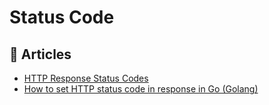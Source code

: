 # Status Code

## 📕 Articles
- [HTTP Response Status Codes](https://golangcode.com/get-the-http-response-status-code/)
- [How to set HTTP status code in response in Go (Golang)](https://golangbyexample.com/set-http-status-code-golang/)
